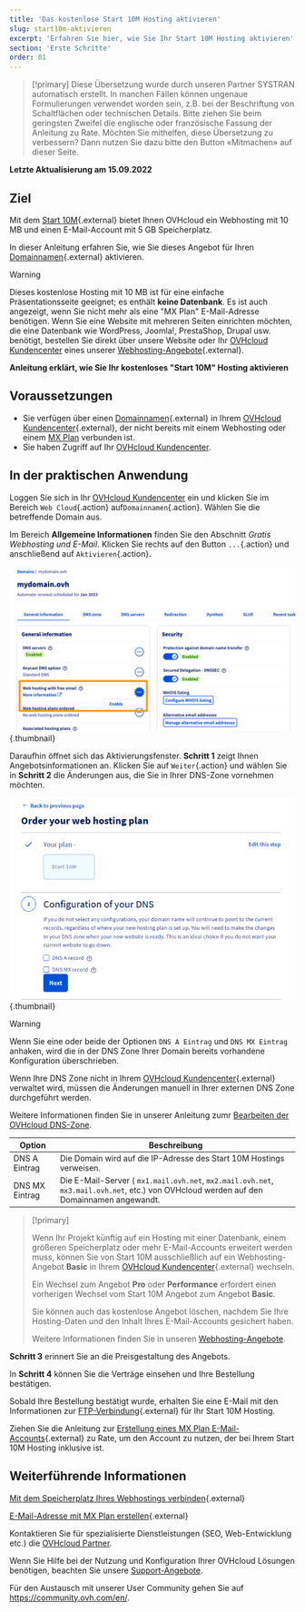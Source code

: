 ```yaml
---
title: 'Das kostenlose Start 10M Hosting aktivieren'
slug: start10m-aktivieren
excerpt: 'Erfahren Sie hier, wie Sie Ihr Start 10M Hosting aktivieren'
section: 'Erste Schritte'
order: 01
---
```


> [!primary]
> Diese Übersetzung wurde durch unseren Partner SYSTRAN automatisch erstellt. In manchen Fällen können ungenaue Formulierungen verwendet worden sein, z.B. bei der Beschriftung von Schaltflächen oder technischen Details. Bitte ziehen Sie beim geringsten Zweifel die englische oder französische Fassung der Anleitung zu Rate. Möchten Sie mithelfen, diese Übersetzung zu verbessern? Dann nutzen Sie dazu bitte den Button «Mitmachen» auf dieser Seite.
>

**Letzte Aktualisierung am 15.09.2022**

## Ziel

Mit dem [Start 10M](https://www.ovhcloud.com/de/domains/free-web-hosting/){.external} bietet Ihnen OVHcloud ein Webhosting mit 10 MB und einen E-Mail-Account mit 5 GB Speicherplatz.

In dieser Anleitung erfahren Sie, wie Sie dieses Angebot für Ihren [Domainnamen](https://www.ovhcloud.com/de/domains/){.external} aktivieren.

> [!warning]
>
> Dieses kostenlose Hosting mit 10 MB ist für eine einfache Präsentationsseite geeignet; es enthält **keine Datenbank**.
> Es ist auch angezeigt, wenn Sie nicht mehr als eine "MX Plan" E-Mail-Adresse benötigen.
> Wenn Sie eine Website mit mehreren Seiten einrichten möchten, die eine Datenbank wie WordPress, Joomla!, PrestaShop, Drupal usw. benötigt, bestellen Sie direkt über unsere Website oder Ihr [OVHcloud Kundencenter](https://www.ovh.com/auth/?action=gotomanager&from=https://www.ovh.de/&ovhSubsidiary=de) eines unserer [Webhosting-Angebote](https://www.ovhcloud.com/de/web-hosting/){.external}.
>

**Anleitung erklärt, wie Sie Ihr kostenloses "Start 10M" Hosting aktivieren**

## Voraussetzungen

- Sie verfügen über einen [Domainnamen](https://www.ovhcloud.com/de/domains/){.external} in Ihrem [OVHcloud Kundencenter](https://www.ovh.com/auth/?action=gotomanager&from=https://www.ovh.de/&ovhSubsidiary=de){.external}, der nicht bereits mit einem Webhosting oder einem [MX Plan](https://docs.ovh.com/de/emails/allgemeines-zu-shared-e-mails/) verbunden ist. 
- Sie haben Zugriff auf Ihr [OVHcloud Kundencenter](https://www.ovh.com/auth/?action=gotomanager&from=https://www.ovh.de/&ovhSubsidiary=de).

## In der praktischen Anwendung

Loggen Sie sich in Ihr [OVHcloud Kundencenter](https://www.ovh.com/auth/?action=gotomanager&from=https://www.ovh.de/&ovhSubsidiary=de) ein und klicken Sie im Bereich `Web Cloud`{.action} auf`Domainnamen`{.action}. Wählen Sie die betreffende Domain aus.

Im Bereich **Allgemeine Informationen** finden Sie den Abschnitt *Gratis Webhosting und E-Mail*. Klicken Sie rechts auf den Button `...`{.action} und anschließend auf `Aktivieren`{.action}.

![Start 10M](images/start10m-step1-01.png){.thumbnail}

Daraufhin öffnet sich das Aktivierungsfenster. **Schritt 1** zeigt Ihnen Angebotsinformationen an. Klicken Sie auf `Weiter`{.action} und wählen Sie in **Schritt 2** die Änderungen aus, die Sie in Ihrer DNS-Zone vornehmen möchten.

![Start 10M](images/start10m-step1-02.png){.thumbnail}

> [!warning]
>
> Wenn Sie eine oder beide der Optionen `DNS A Eintrag` und `DNS MX Eintrag` anhaken, wird die in der DNS Zone Ihrer Domain bereits vorhandene Konfiguration überschrieben.
>
> Wenn Ihre DNS Zone nicht in Ihrem [OVHcloud Kundencenter](https://www.ovh.com/auth/?action=gotomanager&from=https://www.ovh.de/&ovhSubsidiary=de){.external} verwaltet wird, müssen die Änderungen manuell in Ihrer externen DNS Zone durchgeführt werden.
>
> Weitere Informationen finden Sie in unserer Anleitung zumr [Bearbeiten der OVHcloud DNS-Zone](https://docs.ovh.com/de/domains/webhosting_bearbeiten_der_dns_zone/).
>

| Option                                       	| Beschreibung                                                                                                               								|
|--------------------------------------------	|-----------------------------------------------------------------------------------------------------------------------------------------------------------|
| DNS A Eintrag                         	| Die Domain wird auf die IP-Adresse des Start 10M Hostings verweisen.                                               								|
| DNS MX Eintrag 	| Die E-Mail-Server ( `mx1.mail.ovh.net`, `mx2.mail.ovh.net`, `mx3.mail.ovh.net`, etc.) von OVHcloud werden auf den Domainnamen angewandt. 	|

> [!primary]
>
> Wenn Ihr Projekt künftig auf ein Hosting mit einer Datenbank, einem größeren Speicherplatz oder mehr E-Mail-Accounts erweitert werden muss, können Sie von Start 10M ausschließlich auf ein Webhosting-Angebot **Basic** in Ihrem [OVHcloud Kundencenter](https://www.ovh.com/auth/?action=gotomanager&from=https://www.ovh.de/&ovhSubsidiary=de){.external} wechseln.
>
> Ein Wechsel zum Angebot **Pro** oder **Performance** erfordert einen vorherigen Wechsel vom Start 10M Angebot zum Angebot **Basic**.
>
> Sie können auch das kostenlose Angebot löschen, nachdem Sie Ihre Hosting-Daten und den Inhalt Ihres E-Mail-Accounts gesichert haben.
>
> Weitere Informationen finden Sie in unseren [Webhosting-Angebote](https://www.ovhcloud.com/de/web-hosting/).
>

**Schritt 3** erinnert Sie an die Preisgestaltung des Angebots. 

In **Schritt 4** können Sie die Verträge einsehen und Ihre Bestellung bestätigen.

Sobald Ihre Bestellung bestätigt wurde, erhalten Sie eine E-Mail mit den Informationen zur [FTP-Verbindung](https://docs.ovh.com/de/hosting/verbindung-ftp-speicher-webhosting/){.external} für Ihr Start 10M Hosting.

Ziehen Sie die Anleitung zur [Erstellung eines MX Plan E-Mail-Accounts](https://docs.ovh.com/de/emails/e-mail-adresse-erstellen/){.external} zu Rate, um den Account zu nutzen, der bei Ihrem Start 10M Hosting inklusive ist.

## Weiterführende Informationen

[Mit dem Speicherplatz Ihres Webhostings verbinden](https://docs.ovh.com/de/hosting/verbindung-ftp-speicher-webhosting/){.external}

[E-Mail-Adresse mit MX Plan erstellen](https://docs.ovh.com/de/emails/e-mail-adresse-erstellen/){.external}

Kontaktieren Sie für spezialisierte Dienstleistungen (SEO, Web-Entwicklung etc.) die [OVHcloud Partner](https://partner.ovhcloud.com/de/directory/).

Wenn Sie Hilfe bei der Nutzung und Konfiguration Ihrer OVHcloud Lösungen benötigen, beachten Sie unsere [Support-Angebote](https://www.ovhcloud.com/de/support-levels/).

Für den Austausch mit unserer User Community gehen Sie auf <https://community.ovh.com/en/>.
